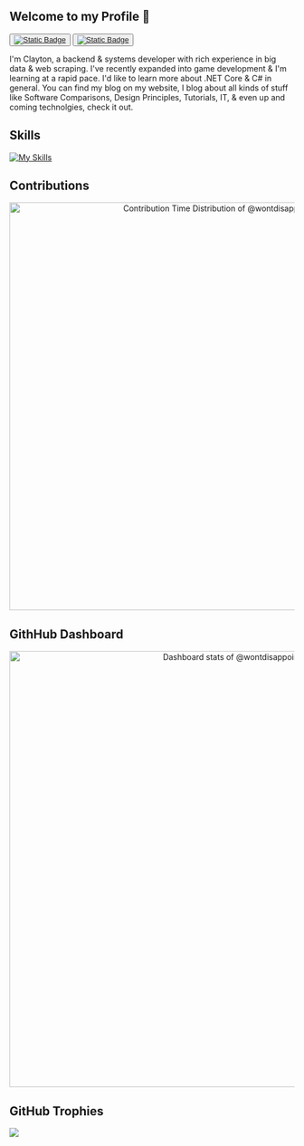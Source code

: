 ## Welcome to my Profile 👋 
<div class="container">
</div>
  <button>
  <a href="https://twitter.com/wontdisappoint_">
  <img alt="Static Badge" src="https://img.shields.io/badge/twitter-x?style=for-the-badge&logo=x&logoColor=%23000000&logoSize=15&label=%40wontdisappoint_&labelColor=%23657786&color=%23000000">
  </a>
  </button>
  <button>
  <a href="https://stackoverflow.com/users/22540821/wontdisappoint">
  <img alt="Static Badge" src="https://img.shields.io/badge/stackoverflow-stackoverflow?style=for-the-badge&logo=stackoverflow&logoColor=%23F58025&logoSize=15&label=%40wontdisappoint&labelColor=%20%09%23657786&color=%23F58025&link=https%3A%2F%2Fstackoverflow.com%2Fusers%2F22540821%2Fwontdisappoint">
  </a>
  </button>
</div>
<div>
  <p>
    I'm Clayton, a backend & systems developer with rich experience in big data & web scraping. I've recently expanded into game development & I'm learning at a rapid pace. I'd like to learn more about .NET Core & C# in general. You can find my blog on my website, I blog about all kinds of stuff like Software Comparisons, Design Principles, Tutorials, IT, & even up and coming technolgies, check it out.
  </p>
</div>
<div>

  ## Skills
[![My Skills](https://skillicons.dev/icons?i=js,html,css,cs)](https://skillicons.dev)
  
  ## Contributions
  <div>
    <a href="https://next.ossinsight.io/widgets/official/analyze-user-contribution-time-distribution?period=past_1_year&user_id=40035603" target="_blank" style="display: block" align="center">
      <picture>
        <source media="(prefers-color-scheme: dark)" srcset="https://next.ossinsight.io/widgets/official/analyze-user-contribution-time-distribution/thumbnail.png?period=past_1_year&user_id=40035603&image_size=auto&color_scheme=dark" width="721" height="auto">
        <img alt="Contribution Time Distribution of @wontdisappoint" src="https://next.ossinsight.io/widgets/official/analyze-user-contribution-time-distribution/thumbnail.png?period=past_1_year&user_id=40035603&image_size=auto&color_scheme=light" width="721" height="auto">
      </picture>
    </a>
  </div>
  
  ## GithHub Dashboard
  <div>
    <a href="https://next.ossinsight.io/widgets/official/compose-user-dashboard-stats?user_id=40035603" target="_blank" style="display: block" align="center">
      <picture>
        <source media="(prefers-color-scheme: dark)" srcset="https://next.ossinsight.io/widgets/official/compose-user-dashboard-stats/thumbnail.png?user_id=40035603&image_size=auto&color_scheme=dark" width="771" height="auto">
        <img alt="Dashboard stats of @wontdisappoint" src="https://next.ossinsight.io/widgets/official/compose-user-dashboard-stats/thumbnail.png?user_id=40035603&image_size=auto&color_scheme=light" width="771" height="auto">
      </picture>
    </a>
  </div>
  
  ## GitHub Trophies
  <div>
    <img src="https://github-profile-trophy.vercel.app/?username=madushadhanushka&theme=juicyfresh&no-bg=true" />
  </div>
</div>
</div>

